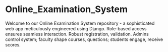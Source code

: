 ﻿# Online_Examination_System
Welcome to our Online Examination System repository - a sophisticated web app meticulously engineered using Django. Role-based access ensures seamless interaction. Robust registration, validation. Admins control system; faculty shape courses, questions; students engage, receive scores.
